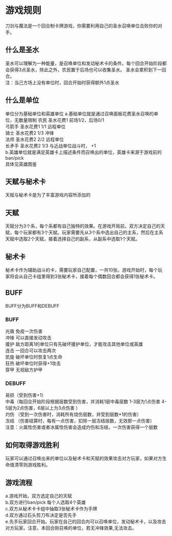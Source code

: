 # 游戏规则
刀剑与魔法是一个回合制卡牌游戏，你需要利用自己的圣水召唤单位击败你的对手。
## 什么是圣水
圣水可以理解为一种能量，是召唤单位和发动秘术卡的条件。每个回合开始阶段都会获得3点圣水，除此之外，农民置于后场也可以收集圣水。 圣水会累积到下一回合。
<br>注：当己方场上没有单位时，回合开始时获得额外1点圣水

## 什么是单位
单位分为基础单位和英雄单位
a.基础单位就是通过召唤面板花费圣水召唤的单位，无数量限制
农民 圣水花费1	 前场1/2，后场0/1<br>
弓箭手 圣水花费1  1/1 远程单位<br>
骑士 圣水花费2  1/3 冲锋<br>
法师 圣水花费2  2/2 远程单位<br>
长矛手 圣水花费2  1/3 与近战单位战斗时， +1 <br>
b.英雄单位就是满足英雄卡上描述条件而召唤出的单位，英雄卡来源于游戏前的ban/pick<br>
具体见英雄图鉴<br>

## 天赋与秘术卡
天赋与秘术卡是为了丰富游戏内容所添加的
## 天赋
天赋分为3个系，每个系都有自己独特的效果。在游戏开局前，双方决定自己的天赋，每个玩家都有3个天赋。玩家需要先从3个系中选出自己的主系，然后在主系天赋中选取2个天赋，接着选择自己的副系，从副系中选取1个天赋。
## 秘术卡
秘术卡作为辅助战斗的卡，需要玩家自己配置，一共10张。游戏开始时，每个玩家将会从自己卡组里得到3张秘术卡，接着每个偶数回合都会获得1张秘术卡。

## BUFF
BUFF分为BUFF和DEBUFF
### BUFF
光盾 免疫一次伤害<br>
冲锋 可以直接发动攻击<br>
援护 敌方距离1的单位只有先破坏援护单位，才能攻击其他单位或英雄<br>
连击 一回合可以攻击两次<br>
凯旋 破坏单位时恢复1点生命<br>
狂热 破坏单位时获得+1攻击<br>
穿甲 无视敌方护甲<br>
### DEBUFF
易损（受到伤害+1）<br>
中毒（每回合开始阶段根据层数受到伤害，并消耗1层中毒层数 1-3层为1点伤害 4-5层为2点伤害，6层以上为3点伤害 ）<br>
灼伤 （受到一次伤害时，消耗所有烧伤层数，并受到层数*1的伤害）<br>
冻结 （伤害结算时，每有一点伤害，扣除一层冻结层数，无效那一点伤害） <br>
注意：火属性伤害或者冰属性伤害会造成灼伤和冻结，一次伤害获得一个层数<br>

## 如何取得游戏胜利
玩家可以通过召唤出来的单位以及秘术卡和天赋的效果攻击对方玩家，如果对方生命值清零则游戏胜利。

## 游戏流程
a.游戏开始，双方选定自己的天赋<br>
b.双方进行ban/pick 每个人选取4个英雄<br>
c.双方从秘术卡卡组中抽取3张秘术卡作为手牌<br>
d.双方通过石头剪刀布决定是否先手<br>
e.先手玩家回合开始。玩家在自己的回合内可以召唤单位，发动秘术卡，以及攻击对方玩家。注意，本回合刚召唤的单位，若无冲锋效果,无法攻击。
